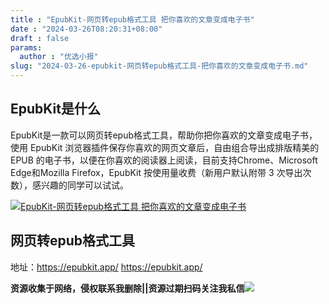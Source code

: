 ```yaml
---
title : "EpubKit-网页转epub格式工具 把你喜欢的文章变成电子书"
date : "2024-03-26T08:20:31+08:00"
draft : false
params:
  author : "优选小报"
slug: "2024-03-26-epubkit-网页转epub格式工具-把你喜欢的文章变成电子书.md"
---
```


## EpubKit是什么

EpubKit是一款可以网页转epub格式工具，帮助你把你喜欢的文章变成电子书，使用 EpubKit
浏览器插件保存你喜欢的网页文章后，自由组合导出成排版精美的 EPUB 的电子书，以便在你喜欢的阅读器上阅读，目前支持Chrome、Microsoft
Edge和Mozilla Firefox，EpubKit 按使用量收费（新用户默认附带 3 次导出次数），感兴趣的同学可以试试。

[![EpubKit-网页转epub格式工具
把你喜欢的文章变成电子书](//img7-1.zhekoulieshou.com/mmbiz_jpg/iaHBVewvSIbAOP5MwRmNQ8SEEaPPgBTocTBjvVnluiam7sgBHQQO8hTibVia2F43qVNeF8Enn2QutA9xB9ibMehTgQA/0)](//img7-1.zhekoulieshou.com/mmbiz_jpg/iaHBVewvSIbAOP5MwRmNQ8SEEaPPgBTocTBjvVnluiam7sgBHQQO8hTibVia2F43qVNeF8Enn2QutA9xB9ibMehTgQA/0)

## 网页转epub格式工具

地址：https://epubkit.app/ https://epubkit.app/

**资源收集于网络，侵权联系我删除||资源过期扫码关注我私信**![](//img7-1.zhekoulieshou.com/mmbiz_jpg/iaHBVewvSIbAjcr9g6TlCXSfiaDqkbzuEzp207hVzPqT4YGQOAazQ1KNHCeACbia5Lzq4Ckwibe48iar1q7lgVP1o3w/640?wx_fmt=jpeg&from=appmsg)


